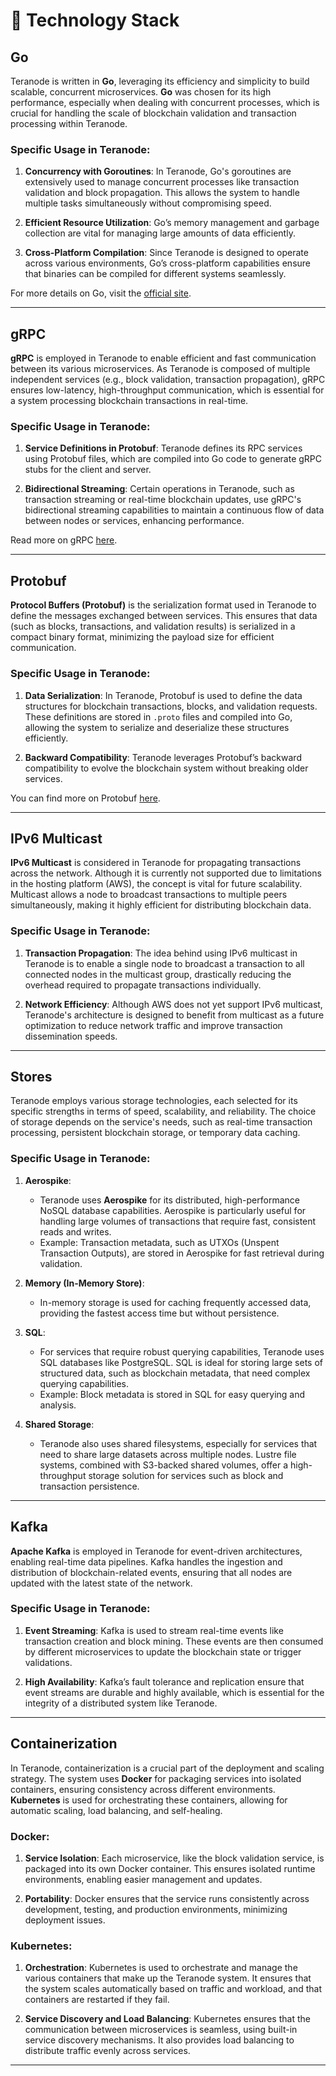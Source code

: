 # 🔧 Technology Stack

## Go

Teranode is written in **Go**, leveraging its efficiency and simplicity to build scalable, concurrent microservices. **Go** was chosen for its high performance, especially when dealing with concurrent processes, which is crucial for handling the scale of blockchain validation and transaction processing within Teranode.

### Specific Usage in Teranode:

1. **Concurrency with Goroutines**: In Teranode, Go's goroutines are extensively used to manage concurrent processes like transaction validation and block propagation. This allows the system to handle multiple tasks simultaneously without compromising speed.

2. **Efficient Resource Utilization**: Go’s memory management and garbage collection are vital for managing large amounts of data efficiently.

3. **Cross-Platform Compilation**: Since Teranode is designed to operate across various environments, Go’s cross-platform capabilities ensure that binaries can be compiled for different systems seamlessly.

For more details on Go, visit the [official site](https://go.dev/).

---

## gRPC

**gRPC** is employed in Teranode to enable efficient and fast communication between its various microservices. As Teranode is composed of multiple independent services (e.g., block validation, transaction propagation), gRPC ensures low-latency, high-throughput communication, which is essential for a system processing blockchain transactions in real-time.

### Specific Usage in Teranode:

1. **Service Definitions in Protobuf**: Teranode defines its RPC services using Protobuf files, which are compiled into Go code to generate gRPC stubs for the client and server.

2. **Bidirectional Streaming**: Certain operations in Teranode, such as transaction streaming or real-time blockchain updates, use gRPC's bidirectional streaming capabilities to maintain a continuous flow of data between nodes or services, enhancing performance.

Read more on gRPC [here](https://grpc.io/docs/what-is-grpc/introduction/).

---

## Protobuf

**Protocol Buffers (Protobuf)** is the serialization format used in Teranode to define the messages exchanged between services. This ensures that data (such as blocks, transactions, and validation results) is serialized in a compact binary format, minimizing the payload size for efficient communication.

### Specific Usage in Teranode:

1. **Data Serialization**: In Teranode, Protobuf is used to define the data structures for blockchain transactions, blocks, and validation requests. These definitions are stored in `.proto` files and compiled into Go, allowing the system to serialize and deserialize these structures efficiently.

2. **Backward Compatibility**: Teranode leverages Protobuf’s backward compatibility to evolve the blockchain system without breaking older services.

You can find more on Protobuf [here](https://developers.google.com/protocol-buffers).

---

## IPv6 Multicast

**IPv6 Multicast** is considered in Teranode for propagating transactions across the network. Although it is currently not supported due to limitations in the hosting platform (AWS), the concept is vital for future scalability. Multicast allows a node to broadcast transactions to multiple peers simultaneously, making it highly efficient for distributing blockchain data.

### Specific Usage in Teranode:

1. **Transaction Propagation**: The idea behind using IPv6 multicast in Teranode is to enable a single node to broadcast a transaction to all connected nodes in the multicast group, drastically reducing the overhead required to propagate transactions individually.

2. **Network Efficiency**: Although AWS does not yet support IPv6 multicast, Teranode's architecture is designed to benefit from multicast as a future optimization to reduce network traffic and improve transaction dissemination speeds.

---

## Stores

Teranode employs various storage technologies, each selected for its specific strengths in terms of speed, scalability, and reliability. The choice of storage depends on the service's needs, such as real-time transaction processing, persistent blockchain storage, or temporary data caching.

### Specific Usage in Teranode:

1. **Aerospike**:

    - Teranode uses **Aerospike** for its distributed, high-performance NoSQL database capabilities. Aerospike is particularly useful for handling large volumes of transactions that require fast, consistent reads and writes.
    - Example: Transaction metadata, such as UTXOs (Unspent Transaction Outputs), are stored in Aerospike for fast retrieval during validation.

2. **Memory (In-Memory Store)**:

    - In-memory storage is used for caching frequently accessed data, providing the fastest access time but without persistence.

3. **SQL**:

    - For services that require robust querying capabilities, Teranode uses SQL databases like PostgreSQL. SQL is ideal for storing large sets of structured data, such as blockchain metadata, that need complex querying capabilities.
    - Example: Block metadata is stored in SQL for easy querying and analysis.

4. **Shared Storage**:

    - Teranode also uses shared filesystems, especially for services that need to share large datasets across multiple nodes. Lustre file systems, combined with S3-backed shared volumes, offer a high-throughput storage solution for services such as block and transaction persistence.

------


## Kafka

**Apache Kafka** is employed in Teranode for event-driven architectures, enabling real-time data pipelines. Kafka handles the ingestion and distribution of blockchain-related events, ensuring that all nodes are updated with the latest state of the network.

### Specific Usage in Teranode:

1. **Event Streaming**: Kafka is used to stream real-time events like transaction creation and block mining. These events are then consumed by different microservices to update the blockchain state or trigger validations.

2. **High Availability**: Kafka’s fault tolerance and replication ensure that event streams are durable and highly available, which is essential for the integrity of a distributed system like Teranode.


------


## Containerization

In Teranode, containerization is a crucial part of the deployment and scaling strategy. The system uses **Docker** for packaging services into isolated containers, ensuring consistency across different environments. **Kubernetes** is used for orchestrating these containers, allowing for automatic scaling, load balancing, and self-healing.

### Docker:
1. **Service Isolation**: Each microservice, like the block validation service, is packaged into its own Docker container. This ensures isolated runtime environments, enabling easier management and updates.

2. **Portability**: Docker ensures that the service runs consistently across development, testing, and production environments, minimizing deployment issues.

### Kubernetes:
1. **Orchestration**: Kubernetes is used to orchestrate and manage the various containers that make up the Teranode system. It ensures that the system scales automatically based on traffic and workload, and that containers are restarted if they fail.

2. **Service Discovery and Load Balancing**: Kubernetes ensures that the communication between microservices is seamless, using built-in service discovery mechanisms. It also provides load balancing to distribute traffic evenly across services.

---
